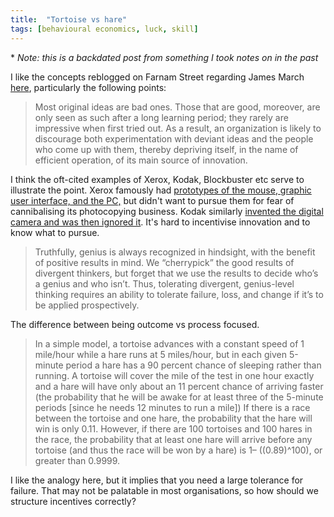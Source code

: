 ```yaml
---
title:  "Tortoise vs hare"
tags: [behavioural economics, luck, skill]
---
```


\* *Note: this is a backdated post from something I took notes on in the past*

I like the concepts reblogged on Farnam Street regarding James March [here](https://fs.blog/2016/07/james-march-the-trouble-with-genius/ "FS James March"), particularly the following points:

> Most original ideas are bad ones. Those that are good, moreover, are only seen as such after a long learning period; they rarely are impressive when first tried out. As a result, an organization is likely to discourage both experimentation with deviant ideas and the people who come up with them, thereby depriving itself, in the name of efficient operation, of its main source of innovation.

I think the oft-cited examples of Xerox, Kodak, Blockbuster etc serve to illustrate the point. Xerox famously had [prototypes of the mouse, graphic user interface, and the PC,](https://www.forbes.com/sites/tendayiviki/2017/07/01/as-xerox-parc-turns-forty-seven-the-lesson-learned-is-that-business-models-matter/#34371a877548 "Xerox") but didn't want to pursue them for fear of cannibalising its photocopying business. Kodak similarly [invented the digital camera and was then ignored it](https://medium.com/@ChunkaMui/how-kodak-failed-e1f929e12aa7 "Kodak"). It's hard to incentivise innovation and to know what to pursue.

>  Truthfully, genius is always recognized in hindsight, with the benefit of positive results in mind. We “cherrypick” the good results of divergent thinkers, but forget that we use the results to decide who’s a genius and who isn’t. Thus, tolerating divergent, genius-level thinking requires an ability to tolerate failure, loss, and change if it’s to be applied prospectively.

The difference between being outcome vs process focused. 

> In a simple model, a tortoise advances with a constant speed of 1 mile/hour while a hare runs at 5 miles/hour, but in each given 5-minute period a hare has a 90 percent chance of sleeping rather than running. 
> A tortoise will cover the mile of the test in one hour exactly and a hare will have only about an 11 percent chance of arriving faster (the probability that he will be awake for at least three of the 5-minute periods \[since he needs 12 minutes to run a mile\]) 
> If there is a race between the tortoise and one hare, the probability that the hare will win is only 0.11. However, if there are 100 tortoises and 100 hares in the race, the probability that at least one hare will arrive before any tortoise (and thus the race will be won by a hare) is 1– ((0.89)^100), or greater than 0.9999.

I like the analogy here, but it implies that you need a large tolerance for failure. That may not be palatable in most organisations, so how should we structure incentives correctly? 
